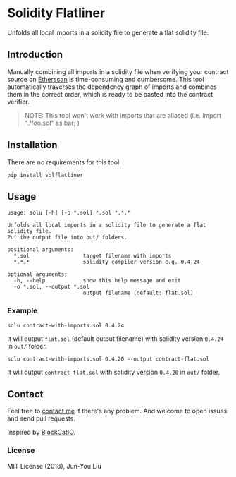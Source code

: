 # Solidity Flatliner

Unfolds all local imports in a solidity file to generate a flat solidity file.


## Introduction
Manually combining all imports in a solidity file when verifying your contract source on [Etherscan](https://etherscan.io) is time-consuming and cumbersome. This tool automatically traverses the dependency graph of imports and combines them in the correct order, which is ready to be pasted into the contract verifier.

> NOTE: This tool won't work with imports that are aliased (i.e. import "./foo.sol" as bar; )


## Installation

There are no requirements for this tool.

```
pip install solflatliner
```


## Usage

```
usage: solu [-h] [-o *.sol] *.sol *.*.*

Unfolds all local imports in a solidity file to generate a flat solidity file.
Put the output file into out/ folders.

positional arguments:
  *.sol                 target filename with imports
  *.*.*                 solidity compiler version e.g. 0.4.24

optional arguments:
  -h, --help            show this help message and exit
  -o *.sol, --output *.sol
                        output filename (default: flat.sol)
```

### Example

```
solu contract-with-imports.sol 0.4.24
```
It will output `flat.sol` (default output filename) with solidity version `0.4.24` in `out/` folder.

```
solu contract-with-imports.sol 0.4.20 --output contract-flat.sol
```
It will output `contract-flat.sol` with solidity version `0.4.20` in `out/` folder.


## 	Contact
Feel free to [contact me](mailto:junyouliu9@gmail.com) if there's any problem. And welcome to open issues and send pull requests.

Inspired by [BlockCatIO](https://github.com/BlockCatIO/solidity-flattener).

### License

MIT License (2018), Jun-You Liu
